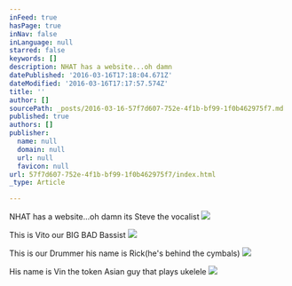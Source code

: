 ```yaml
---
inFeed: true
hasPage: true
inNav: false
inLanguage: null
starred: false
keywords: []
description: NHAT has a website...oh damn
datePublished: '2016-03-16T17:18:04.671Z'
dateModified: '2016-03-16T17:17:57.574Z'
title: ''
author: []
sourcePath: _posts/2016-03-16-57f7d607-752e-4f1b-bf99-1f0b462975f7.md
published: true
authors: []
publisher:
  name: null
  domain: null
  url: null
  favicon: null
url: 57f7d607-752e-4f1b-bf99-1f0b462975f7/index.html
_type: Article

---
```

NHAT has a website...oh damn its Steve the vocalist
![](https://the-grid-user-content.s3-us-west-2.amazonaws.com/203b98cf-7dc8-4a19-a325-35e47980da3c.jpg)

This is Vito our  BIG BAD Bassist
![](https://the-grid-user-content.s3-us-west-2.amazonaws.com/af5cb25e-ceb6-4a19-a247-e578f08d0c8f.png)

This is our Drummer his name is Rick(he's behind the cymbals)
![](https://the-grid-user-content.s3-us-west-2.amazonaws.com/3f6d5311-7c41-4b28-9f5d-a8aa1b2d25aa.jpg)

His name is Vin the token Asian guy that plays ukelele
![](https://the-grid-user-content.s3-us-west-2.amazonaws.com/43c6dced-18ec-4cd2-acd3-f1b8829dc06c.jpg)